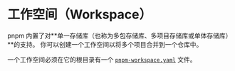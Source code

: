 # 工作空间（Workspace）

pnpm 内置了对**单一存储库（也称为多包存储库、多项目存储库或单体存储库）**的支持。 你可以创建一个工作空间以将多个项目合并到一个仓库中。

一个工作空间必须在它的根目录有一个 [`pnpm-workspace.yaml`](https://pnpm.io/zh/pnpm-workspace_yaml) 文件。